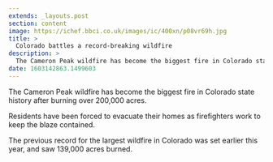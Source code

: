 ```yaml
--- 
extends: _layouts.post 
section: content 
image: https://ichef.bbci.co.uk/images/ic/400xn/p08vr69h.jpg 
title: > 
  Colorado battles a record-breaking wildfire 
description: > 
  The Cameron Peak wildfire has become the biggest fire in Colorado state history after burning over 200,000 acres.Residents have been forced to evacuate their homes as firefighters work to keep the blaze contained.The previous record for the largest wildfire in Colorado was set earlier this year, and saw 139,000 acres burned. 
date: 1603142863.1499603 
--- 
```

<div><p>The Cameron Peak wildfire has become the biggest fire in Colorado state history after burning over 200,000 acres. </p><p>Residents have been forced to evacuate their homes as firefighters work to keep the blaze contained. </p><p>The previous record for the largest wildfire in Colorado was set earlier this year, and saw 139,000 acres burned.</p></div>